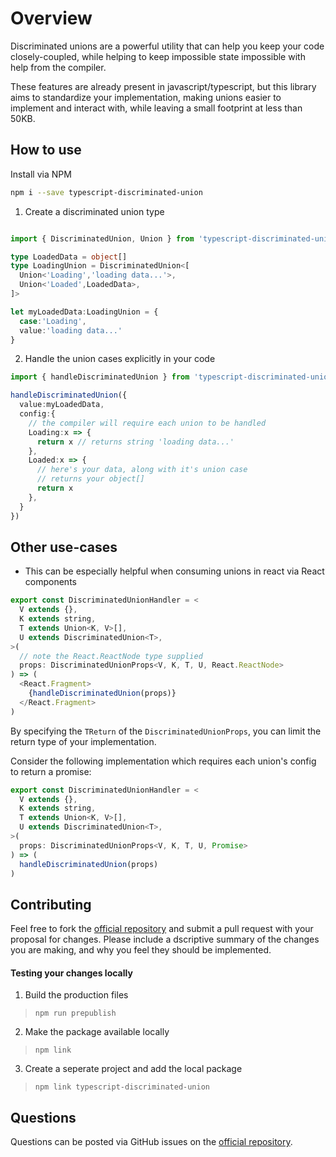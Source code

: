 # Overview
Discriminated unions are a powerful utility that can help you keep your code closely-coupled, while helping to keep impossible state impossible with help from the compiler.

These features are already present in javascript/typescript, but this library aims to standardize your implementation, making unions easier to implement and interact with, while leaving a small footprint at less than 50KB.

## How to use

Install via NPM
```sh
npm i --save typescript-discriminated-union
```

1. Create a discriminated union type
```typescript

import { DiscriminatedUnion, Union } from 'typescript-discriminated-union'

type LoadedData = object[]
type LoadingUnion = DiscriminatedUnion<[
  Union<'Loading','loading data...'>,
  Union<'Loaded',LoadedData>,
]>

let myLoadedData:LoadingUnion = {
  case:'Loading',
  value:'loading data...'
}
```

2. Handle the union cases explicitly in your code
```typescript
import { handleDiscriminatedUnion } from 'typescript-discriminated-union'

handleDiscriminatedUnion({
  value:myLoadedData,
  config:{
    // the compiler will require each union to be handled
    Loading:x => {
      return x // returns string 'loading data...'
    },
    Loaded:x => {
      // here's your data, along with it's union case
      // returns your object[]
      return x
    },
  }
})
```

## Other use-cases
- This can be especially helpful when consuming unions in react via React components
```typescript
export const DiscriminatedUnionHandler = <
  V extends {},
  K extends string,
  T extends Union<K, V>[],
  U extends DiscriminatedUnion<T>,
>(
  // note the React.ReactNode type supplied
  props: DiscriminatedUnionProps<V, K, T, U, React.ReactNode>
) => (
  <React.Fragment>
    {handleDiscriminatedUnion(props)}
  </React.Fragment>
)
```

By specifying the `TReturn` of the `DiscriminatedUnionProps`, you can limit the return type of your implementation.

Consider the following implementation which requires each union's config to return a promise:

```typescript
export const DiscriminatedUnionHandler = <
  V extends {},
  K extends string,
  T extends Union<K, V>[],
  U extends DiscriminatedUnion<T>,
>(
  props: DiscriminatedUnionProps<V, K, T, U, Promise>
) => (
  handleDiscriminatedUnion(props)
)
```

## Contributing

Feel free to fork the [official repository](https://github.com/BrandynL/typescript-disciminated-union) and submit a pull request with your proposal for changes. Please include a dscriptive summary of the changes you are making, and why you feel they should be implemented.

#### Testing your changes locally
1. Build the production files
> `npm run prepublish`
2. Make the package available locally
> `npm link`
3. Create a seperate project and add the local package
> `npm link typescript-discriminated-union`

## Questions

Questions can be posted via GitHub issues on the [official repository](https://github.com/BrandynL/typescript-disciminated-union).